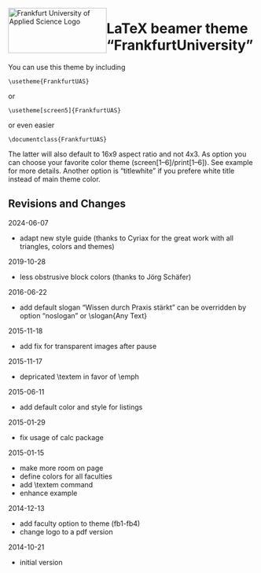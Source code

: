 [<img style="float: left" width="200" height="92" src="https://www.frankfurt-university.de/typo3conf/ext/dkd_fuas/Resources/Public/Images/logo.svg" alt="Frankfurt University of Applied Science Logo" />](https://www.frankfurt-university.de/)

LaTeX beamer theme “FrankfurtUniversity”
========================================

You can use this theme by including

    \usetheme{FrankfurtUAS}

or

    \usetheme[screen5]{FrankfurtUAS}

or even easier

    \documentclass{FrankfurtUAS}

The latter will also default to 16x9 aspect ratio and not 4x3.  As option you can choose your favorite color theme (screen[1–6]/print[1–6]).  See example for more details.  Another option is “titlewhite” if you prefere white title instead of main theme color.


Revisions and Changes
---------------------

2024-06-07
 * adapt new style guide (thanks to Cyriax for the great work with all triangles, colors and themes)

2019-10-28
 * less obstrusive block colors (thanks to Jörg Schäfer)

2016-06-22
 * add default slogan “Wissen durch Praxis stärkt”
   can be overridden by option “noslogan” or \slogan{Any Text}

2015-11-18
 * add fix for transparent images after pause

2015-11-17
 * depricated \textem in favor of \emph

2015-06-11
 * add default color and style for listings

2015-01-29
 * fix usage of calc package

2015-01-15
 * make more room on page
 * define colors for all faculties
 * add \textem command
 * enhance example

2014-12-13
 * add faculty option to theme (fb1-fb4)
 * change logo to a pdf version

2014-10-21
 * initial version
